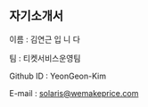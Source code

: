 자기소개서
---------------------
이름 : 김연근 입 니 다

팀 : 티켓서비스운영팀

Github ID : YeonGeon-Kim

E-mail : solaris@wemakeprice.com

